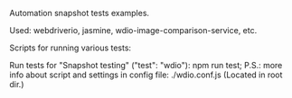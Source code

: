 Automation snapshot tests examples.

Used: webdriverio, jasmine, wdio-image-comparison-service, etc.

Scripts for running various tests:

Run tests for "Snapshot testing" ("test": "wdio"): npm run test;
P.S.: more info about script and settings in config file: ./wdio.conf.js (Located in root dir.)